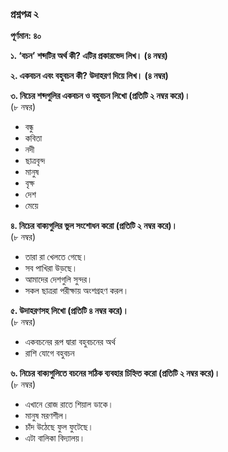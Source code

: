 ### প্রশ্নপত্র ২
**পূর্ণমান: ৪০**

**১. ‘বচন’ শব্দটির অর্থ কী? এটির প্রকারভেদ লিখ। (৪ নম্বর)**

**২. একবচন এবং বহুবচন কী? উদাহরণ দিয়ে লিখ। (৪ নম্বর)**

**৩. নিচের শব্দগুলির একবচন ও বহুবচন লিখো (প্রতিটি ২ নম্বর করে)।**  
   (৮ নম্বর)  
   - বন্ধু  
   - কবিতা  
   - নদী  
   - ছাত্রবৃন্দ  
   - মানুষ  
   - বৃক্ষ  
   - দেশ  
   - মেয়ে  

**৪. নিচের বাক্যগুলির ভুল সংশোধন করো (প্রতিটি ২ নম্বর করে)।**  
   (৮ নম্বর)  
   - তারা রা খেলতে গেছে।  
   - সব পাখিরা উড়ছে।  
   - আমাদের দেশগুলি সুন্দর।  
   - সকল ছাত্ররা পরীক্ষায় অংশগ্রহণ করল।  

**৫. উদাহরণসহ লিখো (প্রতিটি ৪ নম্বর করে)।**  
   (৮ নম্বর)  
   - একবচনের রূপ দ্বারা বহুবচনের অর্থ  
   - রাশি যোগে বহুবচন  

**৬. নিচের বাক্যগুলিতে বচনের সঠিক ব্যবহার চিহ্নিত করো (প্রতিটি ২ নম্বর করে)।**  
   (৮ নম্বর)  
   - এখানে রোজ রাতে শিয়াল ডাকে।  
   - মানুষ মরণশীল।  
   - চাঁদ উঠেছে ফুল ফুটেছে।  
   - এটা বালিকা বিদ্যালয়।  
